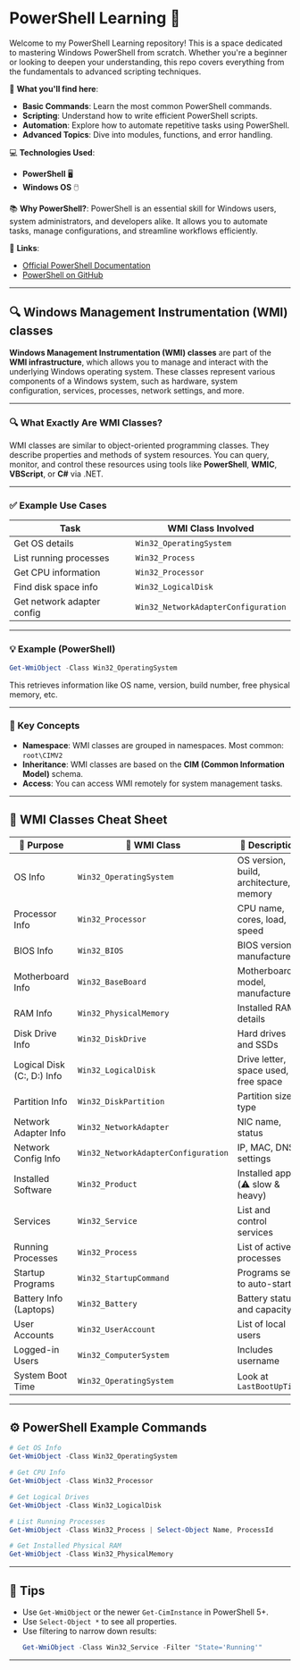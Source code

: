 # PowerShell Learning 🚀

Welcome to my PowerShell Learning repository! This is a space dedicated to mastering Windows PowerShell from scratch. Whether you're a beginner or looking to deepen your understanding, this repo covers everything from the fundamentals to advanced scripting techniques.

🔧 **What you'll find here**:
- **Basic Commands**: Learn the most common PowerShell commands.
- **Scripting**: Understand how to write efficient PowerShell scripts.
- **Automation**: Explore how to automate repetitive tasks using PowerShell.
- **Advanced Topics**: Dive into modules, functions, and error handling.

💻 **Technologies Used**:
- **PowerShell** 🖥️
- **Windows OS** 🖱️

📚 **Why PowerShell?**:
PowerShell is an essential skill for Windows users, system administrators, and developers alike. It allows you to automate tasks, manage configurations, and streamline workflows efficiently.

🔗 **Links**:
- [Official PowerShell Documentation](https://docs.microsoft.com/en-us/powershell/)
- [PowerShell on GitHub](https://github.com/PowerShell/PowerShell)

---

## **🔍 Windows Management Instrumentation (WMI) classes**

**Windows Management Instrumentation (WMI) classes** are part of the **WMI infrastructure**, which allows you to manage and interact with the underlying Windows operating system. These classes represent various components of a Windows system, such as hardware, system configuration, services, processes, network settings, and more.

---

### 🔍 What Exactly Are WMI Classes?

WMI classes are similar to object-oriented programming classes. They describe properties and methods of system resources. You can query, monitor, and control these resources using tools like **PowerShell**, **WMIC**, **VBScript**, or **C#** via .NET.

---

### ✅ Example Use Cases

| Task                        | WMI Class Involved              |
|----------------------------|----------------------------------|
| Get OS details             | `Win32_OperatingSystem`         |
| List running processes     | `Win32_Process`                 |
| Get CPU information        | `Win32_Processor`               |
| Find disk space info       | `Win32_LogicalDisk`             |
| Get network adapter config | `Win32_NetworkAdapterConfiguration` |

---

### 💡 Example (PowerShell)

```powershell
Get-WmiObject -Class Win32_OperatingSystem
```

This retrieves information like OS name, version, build number, free physical memory, etc.

---

### 🧠 Key Concepts

- **Namespace**: WMI classes are grouped in namespaces. Most common: `root\CIMV2`
- **Inheritance**: WMI classes are based on the **CIM (Common Information Model)** schema.
- **Access**: You can access WMI remotely for system management tasks.

---

## **🧾 WMI Classes Cheat Sheet**

| 🎯 Purpose                        | 🧱 WMI Class                              | 🔎 Description |
|----------------------------------|-------------------------------------------|----------------|
| OS Info                          | `Win32_OperatingSystem`                   | OS version, build, architecture, memory |
| Processor Info                   | `Win32_Processor`                         | CPU name, cores, load, speed |
| BIOS Info                        | `Win32_BIOS`                              | BIOS version, manufacturer |
| Motherboard Info                 | `Win32_BaseBoard`                         | Motherboard model, manufacturer |
| RAM Info                         | `Win32_PhysicalMemory`                    | Installed RAM details |
| Disk Drive Info                  | `Win32_DiskDrive`                         | Hard drives and SSDs |
| Logical Disk (C:, D:) Info       | `Win32_LogicalDisk`                       | Drive letter, space used, free space |
| Partition Info                   | `Win32_DiskPartition`                     | Partition size, type |
| Network Adapter Info             | `Win32_NetworkAdapter`                    | NIC name, status |
| Network Config Info              | `Win32_NetworkAdapterConfiguration`       | IP, MAC, DNS settings |
| Installed Software               | `Win32_Product`                           | Installed apps (⚠️ slow & heavy) |
| Services                         | `Win32_Service`                           | List and control services |
| Running Processes                | `Win32_Process`                           | List of active processes |
| Startup Programs                 | `Win32_StartupCommand`                    | Programs set to auto-start |
| Battery Info (Laptops)           | `Win32_Battery`                           | Battery status and capacity |
| User Accounts                    | `Win32_UserAccount`                       | List of local users |
| Logged-in Users                  | `Win32_ComputerSystem`                    | Includes username |
| System Boot Time                 | `Win32_OperatingSystem`                   | Look at `LastBootUpTime` |

---

## ⚙️ **PowerShell Example Commands**

```powershell
# Get OS Info
Get-WmiObject -Class Win32_OperatingSystem

# Get CPU Info
Get-WmiObject -Class Win32_Processor

# Get Logical Drives
Get-WmiObject -Class Win32_LogicalDisk

# List Running Processes
Get-WmiObject -Class Win32_Process | Select-Object Name, ProcessId

# Get Installed Physical RAM
Get-WmiObject -Class Win32_PhysicalMemory
```

---

## 🚀 Tips

- Use `Get-WmiObject` or the newer `Get-CimInstance` in PowerShell 5+.
- Use `Select-Object *` to see all properties.
- Use filtering to narrow down results:
  ```powershell
  Get-WmiObject -Class Win32_Service -Filter "State='Running'"
  ```

---

